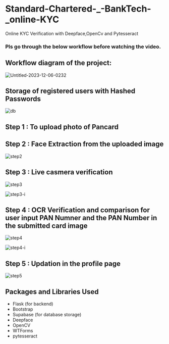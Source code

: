# Standard-Chartered-_-BankTech-_online-KYC
Online KYC Verification with Deepface,OpenCv and Pytesseract


### Pls go through the below workflow before watching the video.



## Workflow diagram of the project:

![Untitled-2023-12-06-0232](https://github.com/AnujxRobin/Standard-Chartered-_-BankTech-_online-KYC/assets/131231136/2f133b00-0877-4dc5-a338-433ecb225ceb)

## Storage of registered users with Hashed Passwords

![db](https://github.com/AnujxRobin/Standard-Chartered-_-BankTech-_online-KYC/assets/131231136/c95f2c5b-7df6-4a0f-b16b-55b3d01e24b8)

## Step 1 : To upload photo of Pancard

## Step 2 : Face Extraction from the uploaded image 

![step2](https://github.com/AnujxRobin/Standard-Chartered-_-BankTech-_online-KYC/assets/131231136/ebe4bf41-3a82-4ab8-be66-c8f9de974cd5)

## Step 3 : Live casmera verification 

![step3](https://github.com/AnujxRobin/Standard-Chartered-_-BankTech-_online-KYC/assets/131231136/7dde033d-2757-4f0d-bd71-0d85d3ab5af7)

![step3-i](https://github.com/AnujxRobin/Standard-Chartered-_-BankTech-_online-KYC/assets/131231136/c40ce30b-b688-4b37-8b58-b73c155a290b)

## Step 4 : OCR Verification and comparison for user input PAN Numner and the PAN Number in the submitted card image

![step4](https://github.com/AnujxRobin/Standard-Chartered-_-BankTech-_online-KYC/assets/131231136/e6ae9826-b345-4d38-8e89-b930ce0654f1)

![step4-i](https://github.com/AnujxRobin/Standard-Chartered-_-BankTech-_online-KYC/assets/131231136/d61338b7-72f9-4694-bca7-3ec7a488452c)

## Step 5 : Updation in the profile page 

![step5](https://github.com/AnujxRobin/Standard-Chartered-_-BankTech-_online-KYC/assets/131231136/c25f6800-3676-4374-98fb-b84d6118aa75)

## Packages and Libraries Used

- Flask (for backend)
- Bootstrap
- Supabase (for database storage)
- Deepface
- OpenCV
- WTForms
- pytesseract
